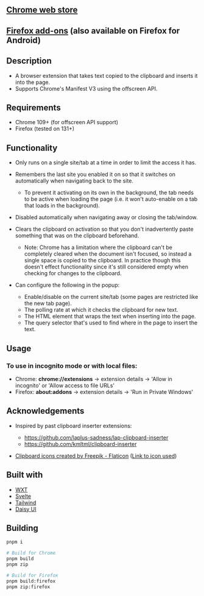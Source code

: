 ## [Chrome web store](https://chromewebstore.google.com/detail/clip-inserter/jopbnihpjbeladnonckkpocbdcglddpb)

## [Firefox add-ons](https://addons.mozilla.org/en-US/firefox/addon/clip-inserter/) (also available on Firefox for Android)

## Description

- A browser extension that takes text copied to the clipboard and inserts it into the page.
- Supports Chrome's Manifest V3 using the offscreen API.

## Requirements

- Chrome 109+ (for offscreen API support)
- Firefox (tested on 131+)

## Functionality

- Only runs on a single site/tab at a time in order to limit the access it has.
- Remembers the last site you enabled it on so that it switches on automatically when navigating back to the site.
  - To prevent it activating on its own in the background, the tab needs to be active when loading the page (i.e. it won't auto-enable on a tab that loads in the background).
- Disabled automatically when navigating away or closing the tab/window.
- Clears the clipboard on activation so that you don't inadvertently paste something that was on the clipboard beforehand.

  - Note: Chrome has a limitation where the clipboard can't be completely cleared when the document isn't focused, so instead a single space is copied to the clipboard. In practice though this doesn't effect functionality since it's still considered empty when checking for changes to the clipboard.

- Can configure the following in the popup:
  - Enable/disable on the current site/tab (some pages are restricted like the new tab page).
  - The polling rate at which it checks the clipboard for new text.
  - The HTML element that wraps the text when inserting into the page.
  - The query selector that's used to find where in the page to insert the text.

## Usage

### To use in incognito mode or with local files:

- Chrome: **chrome://extensions** -> extension details -> 'Allow in incognito' or 'Allow access to file URLs'
- Firefox: **about:addons** -> extension details -> 'Run in Private Windows'

## Acknowledgements

- Inspired by past clipboard inserter extensions:

  - https://github.com/laplus-sadness/lap-clipboard-inserter
  - https://github.com/kmltml/clipboard-inserter

- [Clipboard icons created by Freepik - Flaticon](https://www.flaticon.com/free-icons/clipboard) ([Link to icon used](https://www.flaticon.com/free-icon/clipboard_5480173))

## Built with

- [WXT](https://wxt.dev/)
- [Svelte](https://svelte.dev/)
- [Tailwind](https://tailwindcss.com/)
- [Daisy UI](https://daisyui.com/)

## Building

```bash
pnpm i

# Build for Chrome
pnpm build
pnpm zip

# Build for Firefox
pnpm build:firefox
pnpm zip:firefox
```
